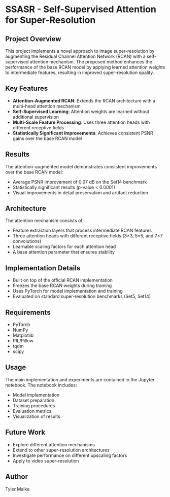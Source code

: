 # SSASR - Self-Supervised Attention for Super-Resolution

## Project Overview
This project implements a novel approach to image super-resolution by augmenting the Residual Channel Attention Network (RCAN) with a self-supervised attention mechanism. The proposed method enhances the performance of the base RCAN model by applying learned attention weights to intermediate features, resulting in improved super-resolution quality.

## Key Features
- **Attention-Augmented RCAN**: Extends the RCAN architecture with a multi-head attention mechanism
- **Self-Supervised Learning**: Attention weights are learned without additional supervision
- **Multi-Scale Feature Processing**: Uses three attention heads with different receptive fields
- **Statistically Significant Improvements**: Achieves consistent PSNR gains over the base RCAN model

## Results
The attention-augmented model demonstrates consistent improvements over the base RCAN model:
- Average PSNR improvement of 0.07 dB on the Set14 benchmark
- Statistically significant results (p-value < 0.0001)
- Visual improvements in detail preservation and artifact reduction

## Architecture
The attention mechanism consists of:
- Feature extraction layers that process intermediate RCAN features
- Three attention heads with different receptive fields (3×3, 5×5, and 7×7 convolutions)
- Learnable scaling factors for each attention head
- A base attention parameter that ensures stability

## Implementation Details
- Built on top of the official RCAN implementation
- Freezes the base RCAN weights during training
- Uses PyTorch for model implementation and training
- Evaluated on standard super-resolution benchmarks (Set5, Set14)

## Requirements
- PyTorch
- NumPy
- Matplotlib
- PIL/Pillow
- tqdm
- scipy

## Usage
The main implementation and experiments are contained in the Jupyter notebook. The notebook includes:
- Model implementation
- Dataset preparation
- Training procedures
- Evaluation metrics
- Visualization of results

## Future Work
- Explore different attention mechanisms
- Extend to other super-resolution architectures
- Investigate performance on different upscaling factors
- Apply to video super-resolution

## Author
Tyler Malka
